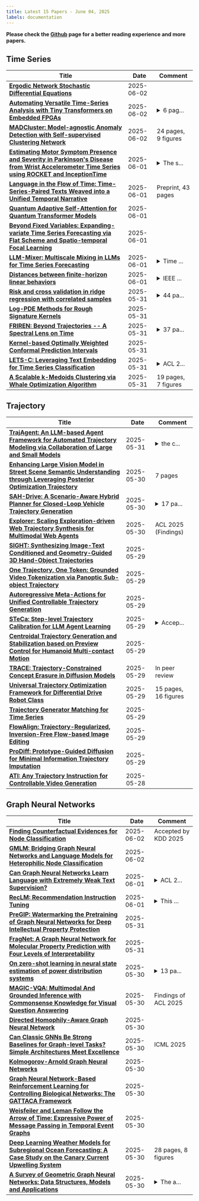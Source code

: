 ```yaml
---
title: Latest 15 Papers - June 04, 2025
labels: documentation
---
```

**Please check the [Github](https://github.com/zezhishao/MTS_Daily_ArXiv) page for a better reading experience and more papers.**

## Time Series
| **Title** | **Date** | **Comment** |
| --- | --- | --- |
| **[Ergodic Network Stochastic Differential Equations](http://arxiv.org/abs/2412.17779v3)** | 2025-06-02 |  |
| **[Automating Versatile Time-Series Analysis with Tiny Transformers on Embedded FPGAs](http://arxiv.org/abs/2505.17662v2)** | 2025-06-02 | <details><summary>6 pag...</summary><p>6 pages, 5 figures, 1 table, accepted by IEEE Computer Society Annual Symposium on VLSI (ISVLSI 2025)</p></details> |
| **[MADCluster: Model-agnostic Anomaly Detection with Self-supervised Clustering Network](http://arxiv.org/abs/2505.16223v4)** | 2025-06-02 | 24 pages, 9 figures |
| **[Estimating Motor Symptom Presence and Severity in Parkinson's Disease from Wrist Accelerometer Time Series using ROCKET and InceptionTime](http://arxiv.org/abs/2304.11265v4)** | 2025-06-01 | <details><summary>The s...</summary><p>The source code is available from https://github.com/cedricdonie/tsc-for-wrist-motion-pd-detection</p></details> |
| **[Language in the Flow of Time: Time-Series-Paired Texts Weaved into a Unified Temporal Narrative](http://arxiv.org/abs/2502.08942v2)** | 2025-06-01 | Preprint, 43 pages |
| **[Quantum Adaptive Self-Attention for Quantum Transformer Models](http://arxiv.org/abs/2504.05336v2)** | 2025-06-01 |  |
| **[Beyond Fixed Variables: Expanding-variate Time Series Forecasting via Flat Scheme and Spatio-temporal Focal Learning](http://arxiv.org/abs/2502.15296v2)** | 2025-06-01 |  |
| **[LLM-Mixer: Multiscale Mixing in LLMs for Time Series Forecasting](http://arxiv.org/abs/2410.11674v2)** | 2025-06-01 | <details><summary>Time ...</summary><p>Time series forecasting using LLMs</p></details> |
| **[Distances between finite-horizon linear behaviors](http://arxiv.org/abs/2503.22849v2)** | 2025-06-01 | <details><summary>IEEE ...</summary><p>IEEE Control Systems Letters / 64th IEEE Conference on Decision and Control</p></details> |
| **[Risk and cross validation in ridge regression with correlated samples](http://arxiv.org/abs/2408.04607v4)** | 2025-05-31 | <details><summary>44 pa...</summary><p>44 pages, 19 figures. v4: ICML 2025 camera-ready</p></details> |
| **[Log-PDE Methods for Rough Signature Kernels](http://arxiv.org/abs/2404.02926v2)** | 2025-05-31 |  |
| **[FRIREN: Beyond Trajectories -- A Spectral Lens on Time](http://arxiv.org/abs/2505.17370v3)** | 2025-05-31 | <details><summary>37 pa...</summary><p>37 pages, 4 figures. Submitted to NeurIPS 2025. Public code at https://anonymous.4open.science/r/LTSF_model-03BB/</p></details> |
| **[Kernel-based Optimally Weighted Conformal Prediction Intervals](http://arxiv.org/abs/2405.16828v2)** | 2025-05-31 |  |
| **[LETS-C: Leveraging Text Embedding for Time Series Classification](http://arxiv.org/abs/2407.06533v2)** | 2025-05-31 | <details><summary>ACL 2...</summary><p>ACL 2025 (Main Conference)</p></details> |
| **[A Scalable k-Medoids Clustering via Whale Optimization Algorithm](http://arxiv.org/abs/2408.16993v2)** | 2025-05-31 | 19 pages, 7 figures |

## Trajectory
| **Title** | **Date** | **Comment** |
| --- | --- | --- |
| **[TrajAgent: An LLM-based Agent Framework for Automated Trajectory Modeling via Collaboration of Large and Small Models](http://arxiv.org/abs/2410.20445v2)** | 2025-05-31 | <details><summary>the c...</summary><p>the code will be openly accessible at: https://github.com/tsinghua-fib-lab/TrajAgent</p></details> |
| **[Enhancing Large Vision Model in Street Scene Semantic Understanding through Leveraging Posterior Optimization Trajectory](http://arxiv.org/abs/2501.01710v2)** | 2025-05-30 | 7 pages |
| **[SAH-Drive: A Scenario-Aware Hybrid Planner for Closed-Loop Vehicle Trajectory Generation](http://arxiv.org/abs/2505.24390v1)** | 2025-05-30 | <details><summary>17 pa...</summary><p>17 pages, 8 figures, International Conference on Machine Learning</p></details> |
| **[Explorer: Scaling Exploration-driven Web Trajectory Synthesis for Multimodal Web Agents](http://arxiv.org/abs/2502.11357v4)** | 2025-05-30 | ACL 2025 (Findings) |
| **[SIGHT: Synthesizing Image-Text Conditioned and Geometry-Guided 3D Hand-Object Trajectories](http://arxiv.org/abs/2503.22869v3)** | 2025-05-29 |  |
| **[One Trajectory, One Token: Grounded Video Tokenization via Panoptic Sub-object Trajectory](http://arxiv.org/abs/2505.23617v1)** | 2025-05-29 |  |
| **[Autoregressive Meta-Actions for Unified Controllable Trajectory Generation](http://arxiv.org/abs/2505.23612v1)** | 2025-05-29 |  |
| **[STeCa: Step-level Trajectory Calibration for LLM Agent Learning](http://arxiv.org/abs/2502.14276v2)** | 2025-05-29 | <details><summary>Accep...</summary><p>Accepted by ACL2025 Findings</p></details> |
| **[Centroidal Trajectory Generation and Stabilization based on Preview Control for Humanoid Multi-contact Motion](http://arxiv.org/abs/2505.23499v1)** | 2025-05-29 |  |
| **[TRACE: Trajectory-Constrained Concept Erasure in Diffusion Models](http://arxiv.org/abs/2505.23312v1)** | 2025-05-29 | In peer review |
| **[Universal Trajectory Optimization Framework for Differential Drive Robot Class](http://arxiv.org/abs/2409.07924v3)** | 2025-05-29 | 15 pages, 16 figures |
| **[Trajectory Generator Matching for Time Series](http://arxiv.org/abs/2505.23215v1)** | 2025-05-29 |  |
| **[FlowAlign: Trajectory-Regularized, Inversion-Free Flow-based Image Editing](http://arxiv.org/abs/2505.23145v1)** | 2025-05-29 |  |
| **[ProDiff: Prototype-Guided Diffusion for Minimal Information Trajectory Imputation](http://arxiv.org/abs/2505.23048v1)** | 2025-05-29 |  |
| **[ATI: Any Trajectory Instruction for Controllable Video Generation](http://arxiv.org/abs/2505.22944v1)** | 2025-05-28 |  |

## Graph Neural Networks
| **Title** | **Date** | **Comment** |
| --- | --- | --- |
| **[Finding Counterfactual Evidences for Node Classification](http://arxiv.org/abs/2505.11396v2)** | 2025-06-02 | Accepted by KDD 2025 |
| **[GMLM: Bridging Graph Neural Networks and Language Models for Heterophilic Node Classification](http://arxiv.org/abs/2503.05763v3)** | 2025-06-02 |  |
| **[Can Graph Neural Networks Learn Language with Extremely Weak Text Supervision?](http://arxiv.org/abs/2412.08174v3)** | 2025-06-01 | <details><summary>ACL 2...</summary><p>ACL 2025 Main Conference, 27 pages</p></details> |
| **[RecLM: Recommendation Instruction Tuning](http://arxiv.org/abs/2412.19302v3)** | 2025-06-01 | <details><summary>This ...</summary><p>This paper is accepted by ACL 2025 main conference</p></details> |
| **[PreGIP: Watermarking the Pretraining of Graph Neural Networks for Deep Intellectual Property Protection](http://arxiv.org/abs/2402.04435v2)** | 2025-05-31 |  |
| **[FragNet: A Graph Neural Network for Molecular Property Prediction with Four Levels of Interpretability](http://arxiv.org/abs/2410.12156v2)** | 2025-05-31 |  |
| **[On zero-shot learning in neural state estimation of power distribution systems](http://arxiv.org/abs/2408.05787v2)** | 2025-05-30 | <details><summary>13 pa...</summary><p>13 pages, 2 figures, associated source code available at https://gitlab.com/transense/nse-tl-paper/tree/IARIA</p></details> |
| **[MAGIC-VQA: Multimodal And Grounded Inference with Commonsense Knowledge for Visual Question Answering](http://arxiv.org/abs/2503.18491v2)** | 2025-05-30 | Findings of ACL 2025 |
| **[Directed Homophily-Aware Graph Neural Network](http://arxiv.org/abs/2505.22362v2)** | 2025-05-30 |  |
| **[Can Classic GNNs Be Strong Baselines for Graph-level Tasks? Simple Architectures Meet Excellence](http://arxiv.org/abs/2502.09263v2)** | 2025-05-30 | ICML 2025 |
| **[Kolmogorov-Arnold Graph Neural Networks](http://arxiv.org/abs/2406.18354v2)** | 2025-05-30 |  |
| **[Graph Neural Network-Based Reinforcement Learning for Controlling Biological Networks: The GATTACA Framework](http://arxiv.org/abs/2505.02712v2)** | 2025-05-30 |  |
| **[Weisfeiler and Leman Follow the Arrow of Time: Expressive Power of Message Passing in Temporal Event Graphs](http://arxiv.org/abs/2505.24438v1)** | 2025-05-30 |  |
| **[Deep Learning Weather Models for Subregional Ocean Forecasting: A Case Study on the Canary Current Upwelling System](http://arxiv.org/abs/2505.24429v1)** | 2025-05-30 | 28 pages, 8 figures |
| **[A Survey of Geometric Graph Neural Networks: Data Structures, Models and Applications](http://arxiv.org/abs/2403.00485v3)** | 2025-05-30 | <details><summary>The a...</summary><p>The article has been accepted by Frontiers of Computer Science (FCS), with the DOI: {10.1007/s11704-025-41426-w}</p></details> |

